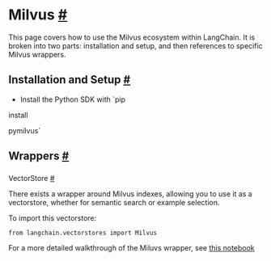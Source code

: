 


 Milvus
 [#](#milvus "Permalink to this headline")
===================================================



 This page covers how to use the Milvus ecosystem within LangChain.
It is broken into two parts: installation and setup, and then references to specific Milvus wrappers.
 




 Installation and Setup
 [#](#installation-and-setup "Permalink to this headline")
-----------------------------------------------------------------------------------


* Install the Python SDK with
 `pip
 

 install
 

 pymilvus`





 Wrappers
 [#](#wrappers "Permalink to this headline")
-------------------------------------------------------



### 
 VectorStore
 [#](#vectorstore "Permalink to this headline")



 There exists a wrapper around Milvus indexes, allowing you to use it as a vectorstore,
whether for semantic search or example selection.
 



 To import this vectorstore:
 





```
from langchain.vectorstores import Milvus

```




 For a more detailed walkthrough of the Miluvs wrapper, see
 [this notebook](../modules/indexes/vectorstores/examples/milvus)







